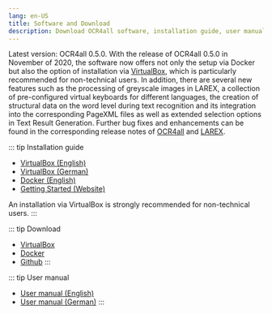 ```yaml
---
lang: en-US
title: Software and Download
description: Download OCR4all software, installation guide, user manual
---
```

Latest version: OCR4all 0.5.0. With the release of OCR4all 0.5.0 in
	November of 2020, the software now offers not only the setup via Docker
	but also the option of installation via [VirtualBox](./vm-download.md),
	which is particularly recommended for non-technical users. In addition,
	there are several new features such as the processing of greyscale
	images in LAREX, a collection of pre-configured virtual keyboards for
	different languages, the creation of structural data on the word level
	during text recognition and its integration into the corresponding
	PageXML files as well as extended selection options in Text Result
	Generation. Further bug fixes and enhancements can be found in the
	corresponding release notes of [OCR4all](https://github.com/OCR4all/OCR4all/releases)
    and [LAREX](https://github.com/OCR4all/LAREX/releases).

::: tip Installation guide
- [VirtualBox (English)]()
- [VirtualBox (German)]()
- [Docker (English)](https://github.com/OCR4all/getting_started/raw/master/ocr4all-setup_guide.pdf)
- [Getting Started (Website)](https://github.com/OCR4all/getting_started#getting-started-with-ocr4all)

An installation via VirtualBox is strongly recommended for non-technical users.
:::

::: tip Download
- [VirtualBox](./vm-download.md)
- [Docker](https://hub.docker.com/r/ls6uniwue/ocr4all)
- [Github](https://github.com/OCR4all/OCR4all#ocr4all)
:::

::: tip User manual
- [User manual (English)](https://raw.githubusercontent.com/OCR4all/getting_started/master/ocr4all-user_guide_eng.pdf)
- [User manual (German)](https://raw.githubusercontent.com/OCR4all/getting_started/master/ocr4all-user_guide_ger.pdf)
:::
